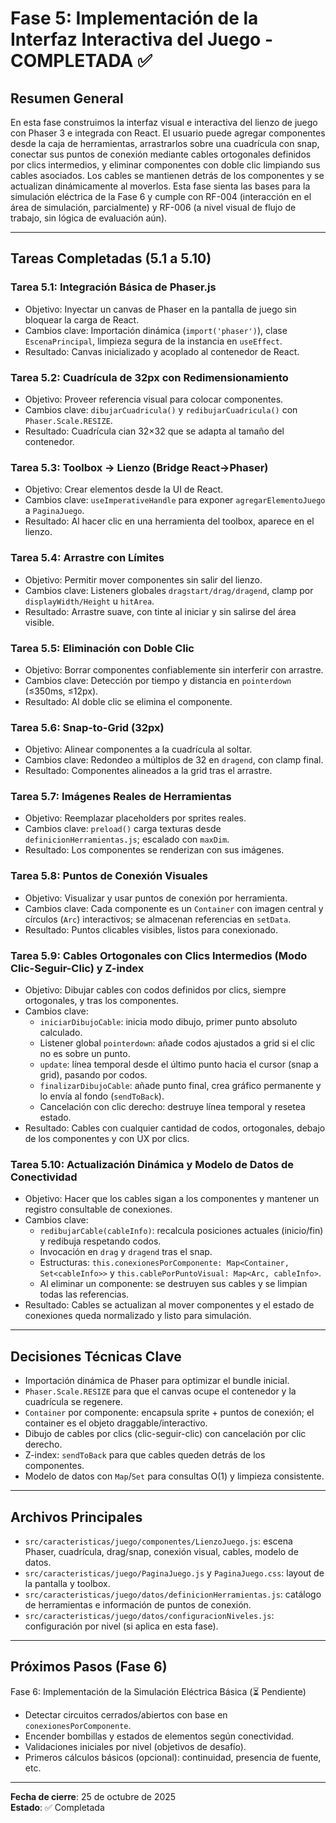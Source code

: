 # Fase 5: Implementación de la Interfaz Interactiva del Juego - COMPLETADA ✅

## Resumen General

En esta fase construimos la interfaz visual e interactiva del lienzo de juego con Phaser 3 e integrada con React. El usuario puede agregar componentes desde la caja de herramientas, arrastrarlos sobre una cuadrícula con snap, conectar sus puntos de conexión mediante cables ortogonales definidos por clics intermedios, y eliminar componentes con doble clic limpiando sus cables asociados. Los cables se mantienen detrás de los componentes y se actualizan dinámicamente al moverlos. Esta fase sienta las bases para la simulación eléctrica de la Fase 6 y cumple con RF-004 (interacción en el área de simulación, parcialmente) y RF-006 (a nivel visual de flujo de trabajo, sin lógica de evaluación aún).

---

## Tareas Completadas (5.1 a 5.10)

### Tarea 5.1: Integración Básica de Phaser.js

- Objetivo: Inyectar un canvas de Phaser en la pantalla de juego sin bloquear la carga de React.
- Cambios clave: Importación dinámica (`import('phaser')`), clase `EscenaPrincipal`, limpieza segura de la instancia en `useEffect`.
- Resultado: Canvas inicializado y acoplado al contenedor de React.

### Tarea 5.2: Cuadrícula de 32px con Redimensionamiento

- Objetivo: Proveer referencia visual para colocar componentes.
- Cambios clave: `dibujarCuadricula()` y `redibujarCuadricula()` con `Phaser.Scale.RESIZE`.
- Resultado: Cuadrícula cian 32×32 que se adapta al tamaño del contenedor.

### Tarea 5.3: Toolbox → Lienzo (Bridge React→Phaser)

- Objetivo: Crear elementos desde la UI de React.
- Cambios clave: `useImperativeHandle` para exponer `agregarElementoJuego` a `PaginaJuego`.
- Resultado: Al hacer clic en una herramienta del toolbox, aparece en el lienzo.

### Tarea 5.4: Arrastre con Límites

- Objetivo: Permitir mover componentes sin salir del lienzo.
- Cambios clave: Listeners globales `dragstart/drag/dragend`, clamp por `displayWidth/Height` u `hitArea`.
- Resultado: Arrastre suave, con tinte al iniciar y sin salirse del área visible.

### Tarea 5.5: Eliminación con Doble Clic

- Objetivo: Borrar componentes confiablemente sin interferir con arrastre.
- Cambios clave: Detección por tiempo y distancia en `pointerdown` (≤350ms, ≤12px).
- Resultado: Al doble clic se elimina el componente.

### Tarea 5.6: Snap-to-Grid (32px)

- Objetivo: Alinear componentes a la cuadrícula al soltar.
- Cambios clave: Redondeo a múltiplos de 32 en `dragend`, con clamp final.
- Resultado: Componentes alineados a la grid tras el arrastre.

### Tarea 5.7: Imágenes Reales de Herramientas

- Objetivo: Reemplazar placeholders por sprites reales.
- Cambios clave: `preload()` carga texturas desde `definicionHerramientas.js`; escalado con `maxDim`.
- Resultado: Los componentes se renderizan con sus imágenes.

### Tarea 5.8: Puntos de Conexión Visuales

- Objetivo: Visualizar y usar puntos de conexión por herramienta.
- Cambios clave: Cada componente es un `Container` con imagen central y círculos (`Arc`) interactivos; se almacenan referencias en `setData`.
- Resultado: Puntos clicables visibles, listos para conexionado.

### Tarea 5.9: Cables Ortogonales con Clics Intermedios (Modo Clic-Seguir-Clic) y Z-index

- Objetivo: Dibujar cables con codos definidos por clics, siempre ortogonales, y tras los componentes.
- Cambios clave:
  - `iniciarDibujoCable`: inicia modo dibujo, primer punto absoluto calculado.
  - Listener global `pointerdown`: añade codos ajustados a grid si el clic no es sobre un punto.
  - `update`: línea temporal desde el último punto hacia el cursor (snap a grid), pasando por codos.
  - `finalizarDibujoCable`: añade punto final, crea gráfico permanente y lo envía al fondo (`sendToBack`).
  - Cancelación con clic derecho: destruye línea temporal y resetea estado.
- Resultado: Cables con cualquier cantidad de codos, ortogonales, debajo de los componentes y con UX por clics.

### Tarea 5.10: Actualización Dinámica y Modelo de Datos de Conectividad

- Objetivo: Hacer que los cables sigan a los componentes y mantener un registro consultable de conexiones.
- Cambios clave:
  - `redibujarCable(cableInfo)`: recalcula posiciones actuales (inicio/fin) y redibuja respetando codos.
  - Invocación en `drag` y `dragend` tras el snap.
  - Estructuras: `this.conexionesPorComponente: Map<Container, Set<cableInfo>>` y `this.cablePorPuntoVisual: Map<Arc, cableInfo>`.
  - Al eliminar un componente: se destruyen sus cables y se limpian todas las referencias.
- Resultado: Cables se actualizan al mover componentes y el estado de conexiones queda normalizado y listo para simulación.

---

## Decisiones Técnicas Clave

- Importación dinámica de Phaser para optimizar el bundle inicial.
- `Phaser.Scale.RESIZE` para que el canvas ocupe el contenedor y la cuadrícula se regenere.
- `Container` por componente: encapsula sprite + puntos de conexión; el container es el objeto draggable/interactivo.
- Dibujo de cables por clics (clic-seguir-clic) con cancelación por clic derecho.
- Z-index: `sendToBack` para que cables queden detrás de los componentes.
- Modelo de datos con `Map`/`Set` para consultas O(1) y limpieza consistente.

---

## Archivos Principales

- `src/caracteristicas/juego/componentes/LienzoJuego.js`: escena Phaser, cuadrícula, drag/snap, conexión visual, cables, modelo de datos.
- `src/caracteristicas/juego/PaginaJuego.js` y `PaginaJuego.css`: layout de la pantalla y toolbox.
- `src/caracteristicas/juego/datos/definicionHerramientas.js`: catálogo de herramientas e información de puntos de conexión.
- `src/caracteristicas/juego/datos/configuracionNiveles.js`: configuración por nivel (si aplica en esta fase).

---

## Próximos Pasos (Fase 6)

Fase 6: Implementación de la Simulación Eléctrica Básica (⏳ Pendiente)

- Detectar circuitos cerrados/abiertos con base en `conexionesPorComponente`.
- Encender bombillas y estados de elementos según conectividad.
- Validaciones iniciales por nivel (objetivos de desafío).
- Primeros cálculos básicos (opcional): continuidad, presencia de fuente, etc.

---

**Fecha de cierre**: 25 de octubre de 2025  
**Estado**: ✅ Completada
